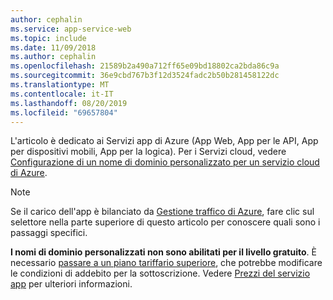 ```yaml
---
author: cephalin
ms.service: app-service-web
ms.topic: include
ms.date: 11/09/2018
ms.author: cephalin
ms.openlocfilehash: 21589b2a490a712ff65e09bd18802ca2bda86c9a
ms.sourcegitcommit: 36e9cbd767b3f12d3524fadc2b50b281458122dc
ms.translationtype: MT
ms.contentlocale: it-IT
ms.lasthandoff: 08/20/2019
ms.locfileid: "69657804"
---
```

L'articolo è dedicato ai Servizi app di Azure (App Web, App per le API, App per dispositivi mobili, App per la logica). Per i Servizi cloud, vedere [Configurazione di un nome di dominio personalizzato per un servizio cloud di Azure](../articles/cloud-services/cloud-services-custom-domain-name.md).

> [!NOTE]
> Se il carico dell'app è bilanciato da [Gestione traffico di Azure](https://azure.microsoft.com/services/traffic-manager/), fare clic sul selettore nella parte superiore di questo articolo per conoscere quali sono i passaggi specifici.
> 
> **I nomi di dominio personalizzati non sono abilitati per il livello gratuito**. È necessario [passare a un piano tariffario superiore](../articles/app-service/manage-scale-up.md), che potrebbe modificare le condizioni di addebito per la sottoscrizione. 
> Vedere [Prezzi del servizio app](https://azure.microsoft.com/pricing/details/app-service/) per ulteriori informazioni.
> 
> 

